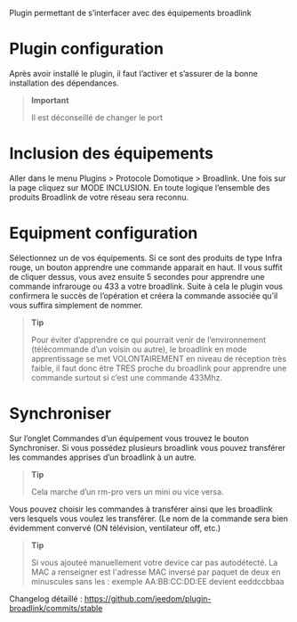 Plugin permettant de s’interfacer avec des équipements broadlink

Plugin configuration
=======================

Après avoir installé le plugin, il faut l’activer et s’assurer de la
bonne installation des dépendances.

> **Important**
>
> Il est déconseillé de changer le port

Inclusion des équipements 
=========================

Aller dans le menu Plugins &gt; Protocole Domotique &gt; Broadlink. Une
fois sur la page cliquez sur MODE INCLUSION. En toute logique l’ensemble
des produits Broadlink de votre réseau sera reconnu.

Equipment configuration
=============================

Sélectionnez un de vos équipements. Si ce sont des produits de type
Infra rouge, un bouton apprendre une commande apparait en haut. Il vous
suffit de cliquer dessus, vous avez ensuite 5 secondes pour apprendre
une commande infrarouge ou 433 a votre broadlink. Suite à cela le plugin
vous confirmera le succès de l’opération et créera la commande associée
qu’il vous suffira simplement de nommer.

> **Tip**
>
> Pour éviter d’apprendre ce qui pourrait venir de l’environnement
> (télécommande d’un voisin ou autre), le broadlink en mode
> apprentissage se met VOLONTAIREMENT en niveau de réception très
> faible, il faut donc être TRES proche du broadlink pour apprendre une
> commande surtout si c’est une commande 433Mhz.

Synchroniser 
============

Sur l’onglet Commandes d’un équipement vous trouvez le bouton
Synchroniser. Si vous possédez plusieurs broadlink vous pouvez
transférer les commandes apprises d’un broadlink à un autre.

> **Tip**
>
> Cela marche d’un rm-pro vers un mini ou vice versa.

Vous pouvez choisir les commandes à transférer ainsi que les broadlink
vers lesquels vous voulez les transférer. (Le nom de la commande sera
bien évidemment convervé (ON télévision, ventilateur off, etc.)

> **Tip**
>
> Si vous ajouteé manuellement votre device car pas autodétecté. La MAC a renseigner est 
> l'adresse MAC inversé par paquet de deux en minuscules sans les : exemple AA:BB:CC:DD:EE
> devient eeddccbbaa

Changelog détaillé :
<https://github.com/jeedom/plugin-broadlink/commits/stable>
